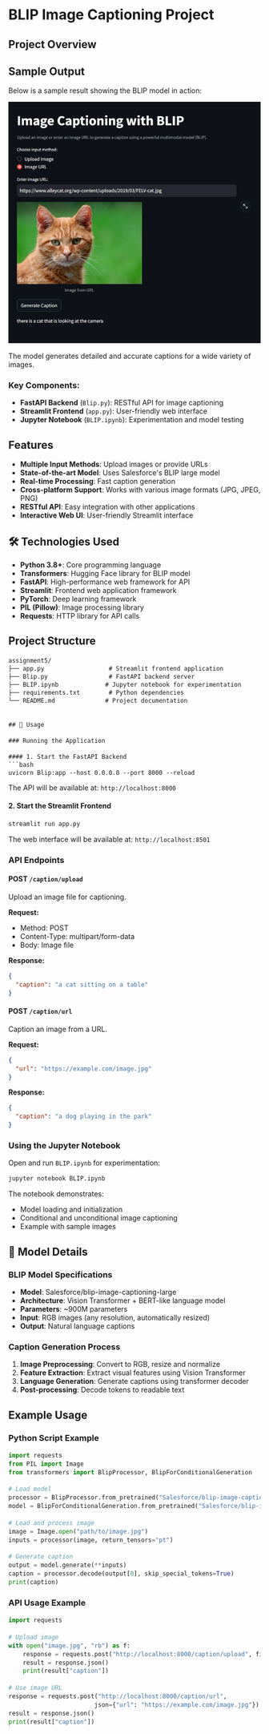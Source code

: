 # BLIP Image Captioning Project

## Project Overview


## Sample Output

Below is a sample result showing the BLIP model in action:

![BLIP Captioning Sample](result.jpeg)

The model generates detailed and accurate captions for a wide variety of images.


### Key Components:
- **FastAPI Backend** (`Blip.py`): RESTful API for image captioning
- **Streamlit Frontend** (`app.py`): User-friendly web interface
- **Jupyter Notebook** (`BLIP.ipynb`): Experimentation and model testing

## Features

- **Multiple Input Methods**: Upload images or provide URLs
- **State-of-the-art Model**: Uses Salesforce's BLIP large model
- **Real-time Processing**: Fast caption generation
- **Cross-platform Support**: Works with various image formats (JPG, JPEG, PNG)
- **RESTful API**: Easy integration with other applications
- **Interactive Web UI**: User-friendly Streamlit interface

## 🛠️ Technologies Used

- **Python 3.8+**: Core programming language
- **Transformers**: Hugging Face library for BLIP model
- **FastAPI**: High-performance web framework for API
- **Streamlit**: Frontend web application framework
- **PyTorch**: Deep learning framework
- **PIL (Pillow)**: Image processing library
- **Requests**: HTTP library for API calls

## Project Structure

```
assignment5/
├── app.py                  # Streamlit frontend application
├── Blip.py                 # FastAPI backend server
├── BLIP.ipynb             # Jupyter notebook for experimentation
├── requirements.txt        # Python dependencies
└── README.md              # Project documentation


## 🚀 Usage

### Running the Application

#### 1. Start the FastAPI Backend
```bash
uvicorn Blip:app --host 0.0.0.0 --port 8000 --reload
```
The API will be available at: `http://localhost:8000`

#### 2. Start the Streamlit Frontend
```bash
streamlit run app.py
```
The web interface will be available at: `http://localhost:8501`

### API Endpoints

#### POST `/caption/upload`
Upload an image file for captioning.

**Request:**
- Method: POST
- Content-Type: multipart/form-data
- Body: Image file

**Response:**
```json
{
  "caption": "a cat sitting on a table"
}
```

#### POST `/caption/url`
Caption an image from a URL.

**Request:**
```json
{
  "url": "https://example.com/image.jpg"
}
```

**Response:**
```json
{
  "caption": "a dog playing in the park"
}
```

### Using the Jupyter Notebook

Open and run `BLIP.ipynb` for experimentation:
```bash
jupyter notebook BLIP.ipynb
```

The notebook demonstrates:
- Model loading and initialization
- Conditional and unconditional image captioning
- Example with sample images

## 🧪 Model Details

### BLIP Model Specifications
- **Model**: Salesforce/blip-image-captioning-large
- **Architecture**: Vision Transformer + BERT-like language model
- **Parameters**: ~900M parameters
- **Input**: RGB images (any resolution, automatically resized)
- **Output**: Natural language captions

### Caption Generation Process
1. **Image Preprocessing**: Convert to RGB, resize and normalize
2. **Feature Extraction**: Extract visual features using Vision Transformer
3. **Language Generation**: Generate captions using transformer decoder
4. **Post-processing**: Decode tokens to readable text

## Example Usage

### Python Script Example
```python
import requests
from PIL import Image
from transformers import BlipProcessor, BlipForConditionalGeneration

# Load model
processor = BlipProcessor.from_pretrained("Salesforce/blip-image-captioning-large")
model = BlipForConditionalGeneration.from_pretrained("Salesforce/blip-image-captioning-large")

# Load and process image
image = Image.open("path/to/image.jpg")
inputs = processor(image, return_tensors="pt")

# Generate caption
output = model.generate(**inputs)
caption = processor.decode(output[0], skip_special_tokens=True)
print(caption)
```

### API Usage Example
```python
import requests

# Upload image
with open("image.jpg", "rb") as f:
    response = requests.post("http://localhost:8000/caption/upload", files={"file": f})
    result = response.json()
    print(result["caption"])

# Use image URL
response = requests.post("http://localhost:8000/caption/url", 
                        json={"url": "https://example.com/image.jpg"})
result = response.json()
print(result["caption"])
```

